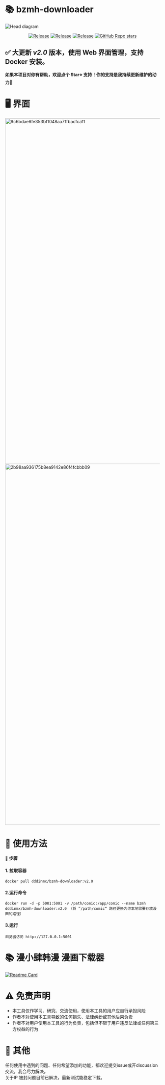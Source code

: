 # 📚 bzmh-downloader
![Head diagram](https://github.com/user-attachments/assets/e960c38a-cec4-450f-8cc1-75582dff2f1d)
<p align="center">
  <a href="https://github.com/dddinmx/bzmh-downloader"><img alt="Release" src="https://img.shields.io/badge/crawler-bule"></a>
  <a href="https://github.com/dddinmx/bzmh-downloader"><img alt="Release" src="https://img.shields.io/badge/python-3.8%2B-8A2BE2"></a>
  <a href="https://github.com/dddinmx/bzmh-downloader"><img alt="Release" src="https://img.shields.io/badge/Version-1.3.3-yellow"></a>
  <a href="https://github.com/dddinmx/hxs-downloader/"><img alt="GitHub Repo stars" src="https://img.shields.io/github/stars/dddinmx/bzmh-downloader?color=gree"></a>
</p>

## ✅ 大更新 ***v2.0*** 版本，使用 Web 界面管理，支持 Docker 安装。

**如果本项目对你有帮助，欢迎点个 Star⭐ 支持！你的支持是我持续更新维护的动力🙏**

# 🖥️ 界面
<img width="1320" height="1127" alt="9c6bdae6fe353bf1048aa71fbacfca11" src="https://github.com/user-attachments/assets/90054bf3-d3e2-4ace-a417-170686da730c" />
<img width="1056" height="1177" alt="2b98aa936175b8ea9142e86f4fcbbb09" src="https://github.com/user-attachments/assets/0c8bcc0e-1810-43f1-ac27-a2a2155ef5de" />

# 📖 使用方法

#### 📝 步骤

#### 1. 拉取容器

```
docker pull dddinmx/bzmh-downloader:v2.0
```

#### 2.运行命令

```
docker run -d -p 5001:5001 -v /path/comic:/app/comic --name bzmh dddinmx/bzmh-downloader:v2.0 （将 ”/path/comic“ 路径更换为你本地需要存放漫画的路径）
```

#### 3.运行
```
浏览器访问 http://127.0.0.1:5001
```

# 📚 漫小肆韩漫 漫画下载器
[![Readme Card](https://github-readme-stats.vercel.app/api/pin/?username=dddinmx&repo=mxs-downloader)](https://github.com/dddinmx/mxs-downloader)

# ⚠️ 免责声明

- 本工具仅作学习、研究、交流使用，使用本工具的用户应自行承担风险
- 作者不对使用本工具导致的任何损失、法律纠纷或其他后果负责
- 作者不对用户使用本工具的行为负责，包括但不限于用户违反法律或任何第三方权益的行为

# 💬 其他

任何使用中遇到的问题、任何希望添加的功能，都欢迎提交issue或开discussion交流，我会尽力解决。  
关于IP 被封问题目前已解决，最新测试能稳定下载。  


